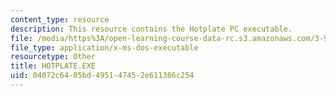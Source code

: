 ```yaml
---
content_type: resource
description: This resource contains the Hotplate PC executable.
file: /media/https%3A/open-learning-course-data-rc.s3.amazonaws.com/3-91-mechanical-behavior-of-plastics-spring-2007/04072c6405bd495147452e611386c254_HOTPLATE.EXE
file_type: application/x-ms-dos-executable
resourcetype: Other
title: HOTPLATE.EXE
uid: 04072c64-05bd-4951-4745-2e611386c254
---
```

